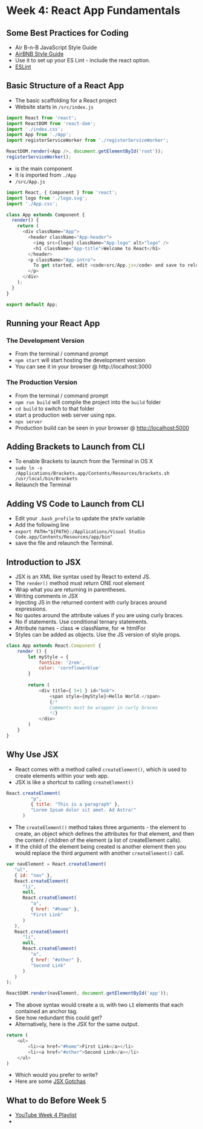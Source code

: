 # Week 4: React App Fundamentals

## Some Best Practices for Coding

- Air B-n-B JavaScript Style Guide
- [AirBNB Style Guide](https://github.com/airbnb/javascript)
- Use it to set up your ES Lint - include the react option.
- [ESLint](https://eslint.org/)

## Basic Structure of a React App

- The basic scaffolding for a React project
- Website starts in `/src/index.js`

```javascript
import React from 'react';
import ReactDOM from 'react-dom';
import './index.css';
import App from './App';
import registerServiceWorker from './registerServiceWorker';

ReactDOM.render(<App />, document.getElementById('root'));
registerServiceWorker();
```

- <App /> is the main component
- It is imported from `./App`
- `/src/App.js`

```javascript
import React, { Component } from 'react';
import logo from './logo.svg';
import './App.css';

class App extends Component {
  render() {
    return (
      <div className="App">
        <header className="App-header">
          <img src={logo} className="App-logo" alt="logo" />
          <h1 className="App-title">Welcome to React</h1>
        </header>
        <p className="App-intro">
          To get started, edit <code>src/App.js</code> and save to reload.
        </p>
      </div>
    );
  }
}

export default App;
```

## Running your React App

### The Development Version

- From the terminal / command prompt
- `npm start` will start hosting the development version
- You can see it in your browser @ http://localhost:3000


### The Production Version

- From the terminal / command prompt
- `npm run build` will compile the project into the `build` folder
- `cd build` to switch to that folder
- start a production web server using npx.
- `npx server`
- Production build can be seen in your browser @ [http://localhost:5000](http://localhost:5000)


## Adding Brackets to Launch from CLI

- To enable Brackets to launch from the Terminal in OS X
- `sudo ln -s /Applications/Brackets.app/Contents/Resources/brackets.sh /usr/local/bin/Brackets`
- Relaunch the Terminal

## Adding VS Code to Launch from CLI

- Edit your `.bash_profile` to update the `$PATH` variable
- Add the following line
- `export PATH="${PATH}:/Applications/Visual Studio Code.app/Contents/Resources/app/bin"`
- save the file and relaunch the Terminal.

## Introduction to JSX

- JSX is an XML like syntax used by React to extend JS.
- The `render()` method must return ONE root element
- Wrap what you are returning in parentheses.
- Writing comments in JSX
- Injecting JS in the returned content with curly braces around expressions.
- No quotes around the attribute values if you are using curly braces.
- No if statements. Use conditional ternary statements.
- Attribute names - class => className, for => htmlFor
- Styles can be added as objects. Use the JS version of style props.

```javascript
class App extends React.Component {
    render () {
        let myStyle = {
            fontSize: '2rem',
            color: 'cornflowerblue'
        }
    
        return (
            <div title={ 5+1 } id="bob">
                <span style={myStyle}>Hello World.</span>
                {/*
                Comments must be wrapper in curly braces
                */}
            </div>
        )
    }
}
```

## Why Use JSX

-  React comes with a method called `createElement()`, which is used to create elements within your web app.
- JSX is like a shortcut to calling `createElement()`

```javascript
React.createElement(
         "p",
         { title: "This is a paragraph" },
         "Lorem Ipsum dolor sit amet. Ad Astra!"
      )
```

- The `createElement()` method takes three arguments - the element to create, an object which defines the attributes for that element, and then the content / children of the element (a list of createElement calls).
- If the child of the element being created is another element then you would replace the third argument with another `createElement()` call.

```javascript
var navElement = React.createElement(
   "ul",
   { id: "nav" },
   React.createElement(
      "li",
      null,
      React.createElement(
         "a",
         { href: "#home" },
         "First Link"
      )
   ),
   React.createElement(
      "li",
      null,
      React.createElement(
         "a",
         { href: "#other" },
         "Second Link"
      )
   )
);

ReactDOM.render(navElement, document.getElementById('app'));
```

- The above syntax would create a `UL` with two `LI` elements that each contained an anchor tag.
- See how redundant this could get?
- Alternatively, here is the JSX for the same output.

```javascript
return (
    <ul>
        <li><a href="#home">First Link</a></li>
        <li><a href="#other">Second Link</a></li>
    </ul>
)
```

- Which would you prefer to write?
- Here are some [JSX Gotchas](https://reactjs.org/docs/jsx-in-depth.html)


## What to do Before Week 5

- [YouTube Week 4 Playlist](https://www.youtube.com/playlist?list=PLyuRouwmQCjmEBy2Bmrgs83IrkHYCLk70)
- 